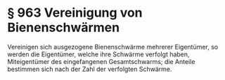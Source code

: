 # § 963 Vereinigung von Bienenschwärmen
Vereinigen sich ausgezogene Bienenschwärme mehrerer Eigentümer, so werden die Eigentümer, welche ihre Schwärme verfolgt haben, Miteigentümer des eingefangenen Gesamtschwarms; die Anteile bestimmen sich nach der Zahl der verfolgten Schwärme.
